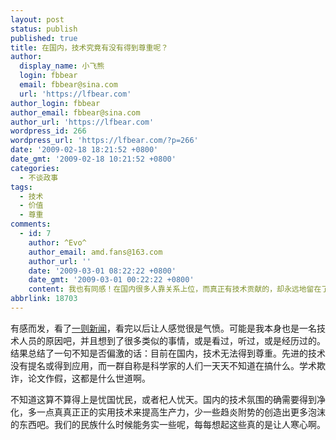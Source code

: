 ```yaml
---
layout: post
status: publish
published: true
title: 在国内，技术究竟有没有得到尊重呢？
author:
  display_name: 小飞熊
  login: fbbear
  email: fbbear@sina.com
  url: 'https://lfbear.com'
author_login: fbbear
author_email: fbbear@sina.com
author_url: 'https://lfbear.com'
wordpress_id: 266
wordpress_url: 'https://lfbear.com/?p=266'
date: '2009-02-18 18:21:52 +0800'
date_gmt: '2009-02-18 10:21:52 +0800'
categories:
  - 不谈政事
tags:
  - 技术
  - 价值
  - 尊重
comments:
  - id: 7
    author: ^Evo^
    author_email: amd.fans@163.com
    author_url: ''
    date: '2009-03-01 08:22:22 +0800'
    date_gmt: '2009-03-01 00:22:22 +0800'
    content: 我也有同感！在国内很多人靠关系上位，而真正有技术贡献的，却永远地留在了原来的岗位上&ldquo;继续贡献&rdquo;，一直到退休&hellip;
abbrlink: 18703
---
```

<p>有感而发，看了<a title="《北京晚报》:杀毒业最大丑闻是如何炮制的" href="http://www.cnbeta.com/articles/77259.htm" target="_blank">一则新闻</a>，看完以后让人感觉很是气愤。可能是我本身也是一名技术人员的原因吧，并且想到了很多类似的事情，或是看过，听过，或是经历过的。结果总结了一句不知是否偏激的话：目前在国内，技术无法得到尊重。先进的技术没有提名或得到应用，而一群自称是科学家的人们一天天不知道在搞什么。学术欺诈，论文作假，这都是什么世道啊。</p>
<p>不知道这算不算得上是忧国忧民，或者杞人忧天。国内的技术氛围的确需要得到净化，多一点真真正正的实用技术来提高生产力，少一些趋炎附势的创造出更多泡沫的东西吧。我们的民族什么时候能务实一些呢，每每想起这些真的是让人寒心啊。</p>
